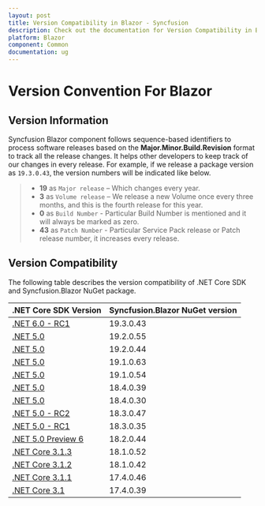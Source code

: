```yaml
---
layout: post
title: Version Compatibility in Blazor - Syncfusion
description: Check out the documentation for Version Compatibility in Blazor
platform: Blazor
component: Common
documentation: ug
---
```


# Version Convention For Blazor

## Version Information

Syncfusion Blazor component follows sequence-based identifiers to process software releases based on the **Major.Minor.Build.Revision** format to track all the release changes. It helps other developers to keep track of our changes in every release. For example, if we release a package version as `19.3.0.43`, the version numbers will be indicated like below.

 > * **19** as `Major release` – Which changes every year.
 > * **3** as `Volume release` – We release a new Volume once every three months, and this is the fourth release for this year.
 > * **0** as `Build Number` - Particular Build Number is mentioned and it will always be marked as zero.
 > * **43** as `Patch Number` - Particular Service Pack release or Patch release number, it increases every release.

## Version Compatibility

The following table describes the version compatibility of .NET Core SDK and Syncfusion.Blazor NuGet package.

| .NET Core SDK Version | Syncfusion.Blazor NuGet version |
| ------------- | ------------- |
| [.NET 6.0 - RC1](https://devblogs.microsoft.com/aspnet/asp-net-core-updates-in-net-6-rc-1/) | 19.3.0.43  |
| [.NET 5.0](https://devblogs.microsoft.com/aspnet/announcing-asp-net-core-in-net-5/) | 19.2.0.55  |
| [.NET 5.0](https://devblogs.microsoft.com/aspnet/announcing-asp-net-core-in-net-5/) | 19.2.0.44  |
| [.NET 5.0](https://devblogs.microsoft.com/aspnet/announcing-asp-net-core-in-net-5/) | 19.1.0.63  |
| [.NET 5.0](https://devblogs.microsoft.com/aspnet/announcing-asp-net-core-in-net-5/) | 19.1.0.54  |
| [.NET 5.0](https://devblogs.microsoft.com/aspnet/announcing-asp-net-core-in-net-5/) | 18.4.0.39  |
| [.NET 5.0](https://devblogs.microsoft.com/aspnet/announcing-asp-net-core-in-net-5/) | 18.4.0.30  |
| [.NET 5.0 - RC2](https://devblogs.microsoft.com/aspnet/asp-net-core-updates-in-net-5-release-candidate-2/) | 18.3.0.47  |
| [.NET 5.0 - RC1](https://devblogs.microsoft.com/aspnet/asp-net-core-updates-in-net-5-release-candidate-1/) | 18.3.0.35  |
| [.NET 5.0 Preview 6](https://devblogs.microsoft.com/dotnet/announcing-net-5-0-preview-6/) | 18.2.0.44  |
| [.NET Core 3.1.3](https://devblogs.microsoft.com/aspnet/blazor-webassembly-3-2-0-release-candidate-now-available/) | 18.1.0.52  |
| [.NET Core 3.1.2](https://devblogs.microsoft.com/dotnet/net-core-february-2020/) | 18.1.0.42  |
| [.NET Core 3.1.1](https://devblogs.microsoft.com/dotnet/net-core-january-2020/) | 17.4.0.46  |
| [.NET Core 3.1](https://devblogs.microsoft.com/aspnet/asp-net-core-updates-in-net-core-3-1/) | 17.4.0.39 |
